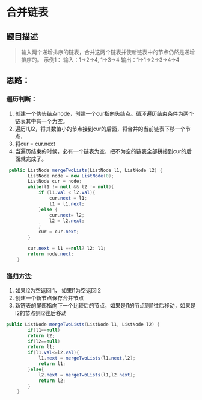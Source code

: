 ﻿#	合并链表
##	题目描述
>	输入两个递增排序的链表，合并这两个链表并使新链表中的节点仍然是递增排序的。
示例1：
输入：1->2->4, 1->3->4
输出：1->1->2->3->4->4
##	思路：
###	遍历判断：
1.	创建一个伪头结点node，创建一个cur指向头结点。循环遍历结束条件为两个链表其中有一个为空。
2.	遍历l1,l2，将其数值小的节点接到cur的后面，将合并的当前链表下移一个节点，
3.	将cur = cur.next
4.	当遍历结束的时候，必有一个链表为空，把不为空的链表全部拼接到cur的后面就完成了。

```java
 public ListNode mergeTwoLists(ListNode l1, ListNode l2) {
        ListNode node = new ListNode(0);
        ListNode cur = node;
        while(l1 != null && l2 != null){
            if (l1.val < l2.val){
                cur.next = l1;
                l1 = l1.next;
            }else {
                cur.next= l2;
                l2 = l2.next;
            }
            cur = cur.next;
        }

        cur.next = l1 ==null? l2: l1;
        return node.next;
    }
```
###	递归方法:
1.	如果l2为空返回l1， 如果l1为空返回l2
2.	创建一个新节点保存合并节点
3.	新链表的尾部指向下一个比较后的节点，如果是l1的节点则l1往后移动，如果是l2的节点则l2往后移动

```java
public ListNode mergeTwoLists(ListNode l1, ListNode l2) {
        if(l1==null)
        return l2;
        if(l2==null)
        return l1;
        if(l1.val<=l2.val){
            l1.next = mergeTwoLists(l1.next,l2);
            return l1;
        }else{
            l2.next = mergeTwoLists(l1,l2.next);
            return l2;
        }
    }
```
